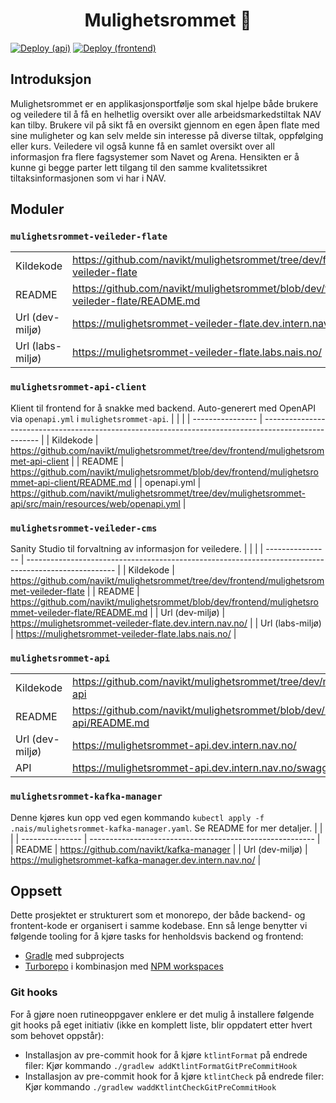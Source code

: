 <h1 align="center">Mulighetsrommet 🎯</h1>

[![Deploy (api)](https://github.com/navikt/mulighetsrommet/actions/workflows/build-deploy-api.yaml/badge.svg)](https://github.com/navikt/mulighetsrommet/actions/workflows/build-deploy-api.yaml)
[![Deploy (frontend)](https://github.com/navikt/mulighetsrommet/actions/workflows/build-deploy-frontend.yaml/badge.svg)](https://github.com/navikt/mulighetsrommet/actions/workflows/build-deploy-frontend.yaml)

## Introduksjon

Mulighetsrommet er en applikasjonsportfølje som skal hjelpe både brukere og veiledere til å få en helhetlig oversikt over alle arbeidsmarkedstiltak NAV kan tilby.
Brukere vil på sikt få en oversikt gjennom en egen åpen flate med sine muligheter og kan selv melde sin interesse på diverse tiltak, oppfølging eller kurs.
Veiledere vil også kunne få en samlet oversikt over all informasjon fra flere fagsystemer som Navet og Arena.
Hensikten er å kunne gi begge parter lett tilgang til den samme kvalitetssikret tiltaksinformasjonen som vi har i NAV.

## Moduler

### `mulighetsrommet-veileder-flate`

|                  |                                                                                                      |
| ---------------- | ---------------------------------------------------------------------------------------------------- |
| Kildekode        | <https://github.com/navikt/mulighetsrommet/tree/dev/frontend/mulighetsrommet-veileder-flate>           |
| README           | <https://github.com/navikt/mulighetsrommet/blob/dev/frontend/mulighetsrommet-veileder-flate/README.md> |
| Url (dev-miljø)  | <https://mulighetsrommet-veileder-flate.dev.intern.nav.no/>                                            |
| Url (labs-miljø) | <https://mulighetsrommet-veileder-flate.labs.nais.no/>                                                 |

### `mulighetsrommet-api-client`

Klient til frontend for å snakke med backend. Auto-generert med OpenAPI via `openapi.yml` i `mulighetsrommet-api`.
| | |
| ---------------- | ---------------------------------------------------------------------------------------------------- |
| Kildekode | <https://github.com/navikt/mulighetsrommet/tree/dev/frontend/mulighetsrommet-api-client> |
| README | <https://github.com/navikt/mulighetsrommet/blob/dev/frontend/mulighetsrommet-api-client/README.md> |
| openapi.yml | <https://github.com/navikt/mulighetsrommet/tree/dev/mulighetsrommet-api/src/main/resources/web/openapi.yml> |

### `mulighetsrommet-veileder-cms`

Sanity Studio til forvaltning av informasjon for veiledere.
| | |
| ---------------- | ---------------------------------------------------------------------------------------------------- |
| Kildekode | <https://github.com/navikt/mulighetsrommet/tree/dev/frontend/mulighetsrommet-veileder-flate> |
| README | <https://github.com/navikt/mulighetsrommet/blob/dev/frontend/mulighetsrommet-veileder-flate/README.md> |
| Url (dev-miljø) | <https://mulighetsrommet-veileder-flate.dev.intern.nav.no/> |
| Url (labs-miljø) | <https://mulighetsrommet-veileder-flate.labs.nais.no/> |

### `mulighetsrommet-api`

|                 |                                                                                  |
| --------------- | -------------------------------------------------------------------------------- |
| Kildekode       | <https://github.com/navikt/mulighetsrommet/tree/dev/mulighetsrommet-api>           |
| README          | <https://github.com/navikt/mulighetsrommet/blob/dev/mulighetsrommet-api/README.md> |
| Url (dev-miljø) | <https://mulighetsrommet-api.dev.intern.nav.no/>                                   |
| API             | <https://mulighetsrommet-api.dev.intern.nav.no/swagger-ui>                         |

### `mulighetsrommet-kafka-manager`

Denne kjøres kun opp ved egen kommando `kubectl apply -f .nais/mulighetsrommet-kafka-manager.yaml`. Se README for mer detaljer.
| | |
| --------------- | -------------------------------------------------------- |
| README | <https://github.com/navikt/kafka-manager> |
| Url (dev-miljø) | <https://mulighetsrommet-kafka-manager.dev.intern.nav.no/> |

## Oppsett

Dette prosjektet er strukturert som et monorepo, der både backend- og frontent-kode er organisert i samme kodebase.
Enn så lenge benytter vi følgende tooling for å kjøre tasks for henholdsvis backend og frontend:

- [Gradle](https://gradle.org/) med subprojects
- [Turborepo](https://turborepo.org/) i kombinasjon med [NPM workspaces](https://turborepo.org/)

### Git hooks

For å gjøre noen rutineoppgaver enklere er det mulig å installere følgende git hooks på eget initiativ (ikke en komplett liste, blir oppdatert etter hvert som behovet oppstår):

- Installasjon av pre-commit hook for å kjøre `ktlintFormat` på endrede filer: Kjør kommando `./gradlew addKtlintFormatGitPreCommitHook`
- Installasjon av pre-commit hook for å kjøre `ktlintCheck` på endrede filer: Kjør kommando `./gradlew waddKtlintCheckGitPreCommitHook`

